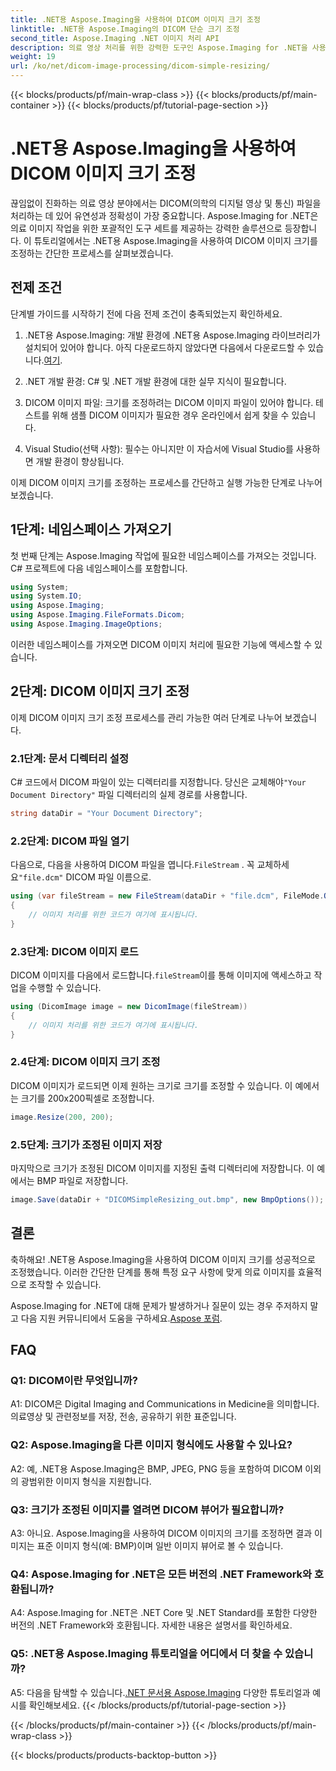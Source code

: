 ```yaml
---
title: .NET용 Aspose.Imaging을 사용하여 DICOM 이미지 크기 조정
linktitle: .NET용 Aspose.Imaging의 DICOM 단순 크기 조정
second_title: Aspose.Imaging .NET 이미지 처리 API
description: 의료 영상 처리를 위한 강력한 도구인 Aspose.Imaging for .NET을 사용하여 DICOM 이미지 크기를 조정하는 방법을 알아보세요. 정확한 결과를 위한 간단한 단계.
weight: 19
url: /ko/net/dicom-image-processing/dicom-simple-resizing/
---
```


{{< blocks/products/pf/main-wrap-class >}}
{{< blocks/products/pf/main-container >}}
{{< blocks/products/pf/tutorial-page-section >}}

# .NET용 Aspose.Imaging을 사용하여 DICOM 이미지 크기 조정

끊임없이 진화하는 의료 영상 분야에서는 DICOM(의학의 디지털 영상 및 통신) 파일을 처리하는 데 있어 유연성과 정확성이 가장 중요합니다. Aspose.Imaging for .NET은 의료 이미지 작업을 위한 포괄적인 도구 세트를 제공하는 강력한 솔루션으로 등장합니다. 이 튜토리얼에서는 .NET용 Aspose.Imaging을 사용하여 DICOM 이미지 크기를 조정하는 간단한 프로세스를 살펴보겠습니다. 

## 전제 조건

단계별 가이드를 시작하기 전에 다음 전제 조건이 충족되었는지 확인하세요.

1.  .NET용 Aspose.Imaging: 개발 환경에 .NET용 Aspose.Imaging 라이브러리가 설치되어 있어야 합니다. 아직 다운로드하지 않았다면 다음에서 다운로드할 수 있습니다.[여기](https://releases.aspose.com/imaging/net/).

2. .NET 개발 환경: C# 및 .NET 개발 환경에 대한 실무 지식이 필요합니다.

3. DICOM 이미지 파일: 크기를 조정하려는 DICOM 이미지 파일이 있어야 합니다. 테스트를 위해 샘플 DICOM 이미지가 필요한 경우 온라인에서 쉽게 찾을 수 있습니다.

4. Visual Studio(선택 사항): 필수는 아니지만 이 자습서에 Visual Studio를 사용하면 개발 환경이 향상됩니다.

이제 DICOM 이미지 크기를 조정하는 프로세스를 간단하고 실행 가능한 단계로 나누어 보겠습니다.

## 1단계: 네임스페이스 가져오기

첫 번째 단계는 Aspose.Imaging 작업에 필요한 네임스페이스를 가져오는 것입니다. C# 프로젝트에 다음 네임스페이스를 포함합니다.

```csharp
using System;
using System.IO;
using Aspose.Imaging;
using Aspose.Imaging.FileFormats.Dicom;
using Aspose.Imaging.ImageOptions;
```

이러한 네임스페이스를 가져오면 DICOM 이미지 처리에 필요한 기능에 액세스할 수 있습니다.

## 2단계: DICOM 이미지 크기 조정

이제 DICOM 이미지 크기 조정 프로세스를 관리 가능한 여러 단계로 나누어 보겠습니다.

### 2.1단계: 문서 디렉터리 설정

 C# 코드에서 DICOM 파일이 있는 디렉터리를 지정합니다. 당신은 교체해야`"Your Document Directory"` 파일 디렉터리의 실제 경로를 사용합니다.

```csharp
string dataDir = "Your Document Directory";
```

### 2.2단계: DICOM 파일 열기

 다음으로, 다음을 사용하여 DICOM 파일을 엽니다.`FileStream` . 꼭 교체하세요`"file.dcm"` DICOM 파일 이름으로.

```csharp
using (var fileStream = new FileStream(dataDir + "file.dcm", FileMode.Open, FileAccess.Read))
{
    // 이미지 처리를 위한 코드가 여기에 표시됩니다.
}
```

### 2.3단계: DICOM 이미지 로드

 DICOM 이미지를 다음에서 로드합니다.`fileStream`이를 통해 이미지에 액세스하고 작업을 수행할 수 있습니다.

```csharp
using (DicomImage image = new DicomImage(fileStream))
{
    // 이미지 처리를 위한 코드가 여기에 표시됩니다.
}
```

### 2.4단계: DICOM 이미지 크기 조정

DICOM 이미지가 로드되면 이제 원하는 크기로 크기를 조정할 수 있습니다. 이 예에서는 크기를 200x200픽셀로 조정합니다.

```csharp
image.Resize(200, 200);
```

### 2.5단계: 크기가 조정된 이미지 저장

마지막으로 크기가 조정된 DICOM 이미지를 지정된 출력 디렉터리에 저장합니다. 이 예에서는 BMP 파일로 저장합니다.

```csharp
image.Save(dataDir + "DICOMSimpleResizing_out.bmp", new BmpOptions());
```

## 결론

축하해요! .NET용 Aspose.Imaging을 사용하여 DICOM 이미지 크기를 성공적으로 조정했습니다. 이러한 간단한 단계를 통해 특정 요구 사항에 맞게 의료 이미지를 효율적으로 조작할 수 있습니다.

 Aspose.Imaging for .NET에 대해 문제가 발생하거나 질문이 있는 경우 주저하지 말고 다음 지원 커뮤니티에서 도움을 구하세요.[Aspose 포럼](https://forum.aspose.com/).

## FAQ

### Q1: DICOM이란 무엇입니까?

A1: DICOM은 Digital Imaging and Communications in Medicine을 의미합니다. 의료영상 및 관련정보를 저장, 전송, 공유하기 위한 표준입니다.

### Q2: Aspose.Imaging을 다른 이미지 형식에도 사용할 수 있나요?

A2: 예, .NET용 Aspose.Imaging은 BMP, JPEG, PNG 등을 포함하여 DICOM 이외의 광범위한 이미지 형식을 지원합니다.

### Q3: 크기가 조정된 이미지를 열려면 DICOM 뷰어가 필요합니까?

A3: 아니요. Aspose.Imaging을 사용하여 DICOM 이미지의 크기를 조정하면 결과 이미지는 표준 이미지 형식(예: BMP)이며 일반 이미지 뷰어로 볼 수 있습니다.

### Q4: Aspose.Imaging for .NET은 모든 버전의 .NET Framework와 호환됩니까?

A4: Aspose.Imaging for .NET은 .NET Core 및 .NET Standard를 포함한 다양한 버전의 .NET Framework와 호환됩니다. 자세한 내용은 설명서를 확인하세요.

### Q5: .NET용 Aspose.Imaging 튜토리얼을 어디에서 더 찾을 수 있습니까?

 A5: 다음을 탐색할 수 있습니다.[.NET 문서용 Aspose.Imaging](https://reference.aspose.com/imaging/net/) 다양한 튜토리얼과 예시를 확인해보세요.
{{< /blocks/products/pf/tutorial-page-section >}}

{{< /blocks/products/pf/main-container >}}
{{< /blocks/products/pf/main-wrap-class >}}

{{< blocks/products/products-backtop-button >}}
